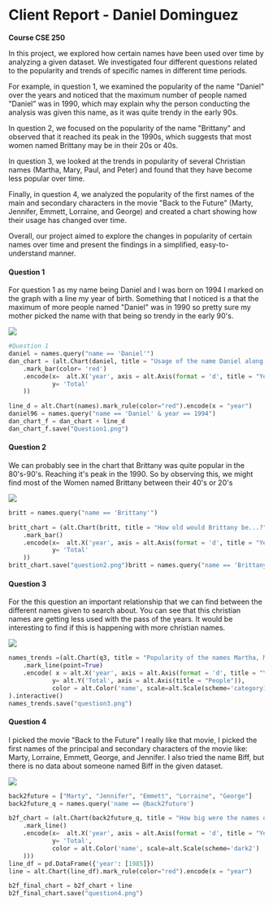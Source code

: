 # Client Report - Daniel Dominguez
__Course CSE 250__

In this project, we explored how certain names have been used over time by analyzing a given dataset. We investigated four different questions related to the popularity and trends of specific names in different time periods.

For example, in question 1, we examined the popularity of the name "Daniel" over the years and noticed that the maximum number of people named "Daniel" was in 1990, which may explain why the person conducting the analysis was given this name, as it was quite trendy in the early 90s.

In question 2, we focused on the popularity of the name "Brittany" and observed that it reached its peak in the 1990s, which suggests that most women named Brittany may be in their 20s or 40s.

In question 3, we looked at the trends in popularity of several Christian names (Martha, Mary, Paul, and Peter) and found that they have become less popular over time.

Finally, in question 4, we analyzed the popularity of the first names of the main and secondary characters in the movie "Back to the Future" (Marty, Jennifer, Emmett, Lorraine, and George) and created a chart showing how their usage has changed over time.

Overall, our project aimed to explore the changes in popularity of certain names over time and present the findings in a simplified, easy-to-understand manner.

#### Question 1

For question 1 as my name being Daniel and I was born on 1994 I marked on the graph with a line my year of birth. Something that I noticed is a that the maximum of more people named "Daniel" was in 1990 so pretty sure my mother picked the name with that being so trendy in the early 90's.

![](question1.png)

```python 
#Question 1 
daniel = names.query("name == 'Daniel'")
dan_chart = (alt.Chart(daniel, title = "Usage of the name Daniel along the years")
    .mark_bar(color= 'red')
    .encode(x=  alt.X('year', axis = alt.Axis(format = 'd', title = "Year")),
            y= 'Total'
    ))

line_d = alt.Chart(names).mark_rule(color="red").encode(x = "year")
daniel96 = names.query("name == 'Daniel' & year == 1994")
dan_chart_f = dan_chart + line_d
dan_chart_f.save("Question1.png")
```



#### Question 2
We can probably see in the chart that Brittany was quite popular in the 80's-90's. Reaching it's peak in the 1990. So by observing this, we might find most of the Women named Brittany between their 40's or 20's


![](question2.png)  

```python 
britt = names.query("name == 'Brittany'")

britt_chart = (alt.Chart(britt, title = "How old would Brittany be...?")
    .mark_bar()
    .encode(x=  alt.X('year', axis = alt.Axis(format = 'd', title = "Year")),
            y= 'Total'
    ))
britt_chart.save("question2.png")britt = names.query("name == 'Brittany'")

```

#### Question 3
For the this question an important relationship that we can find between the different names given to search about. You can see that this christian names are getting less used with the pass of the years. It would be interesting to find if this is happening with more christian names.

![](question3.png)

```python 
names_trends =(alt.Chart(q3, title = "Popularity of the names Martha, Mary, Paul, and Peter from 1920 to 2000")
    .mark_line(point=True)
    .encode( x = alt.X('year', axis = alt.Axis(format = 'd', title = "Year")), 
            y= alt.Y('Total', axis = alt.Axis(title = "People")), 
            color = alt.Color('name', scale=alt.Scale(scheme='category10')))
).interactive()
names_trends.save("question3.png")
```

#### Question 4

I picked the movie "Back to the Future" I really like that movie, I picked the first names of the principal and secondary characters of the movie like: Marty, Lorraine, Emmett, George, and Jennifer. I also tried the name Biff, but there is no data about someone named Biff in the given dataset.

![](question4.png)

```python 
back2future = ["Marty", "Jennifer", "Emmett", "Lorraine", "George"]
back2future_q = names.query('name == @back2future')

b2f_chart = (alt.Chart(back2future_q, title = "How big were the names of the Back to the Future movie characters")
    .mark_line()
    .encode(x=  alt.X('year', axis = alt.Axis(format = 'd', title = "Year")) ,
            y= 'Total',
            color = alt.Color('name', scale=alt.Scale(scheme='dark2')
    )))
line_df = pd.DataFrame({'year': [1985]})
line = alt.Chart(line_df).mark_rule(color="red").encode(x = "year")

b2f_final_chart = b2f_chart + line
b2f_final_chart.save("question4.png")
```

